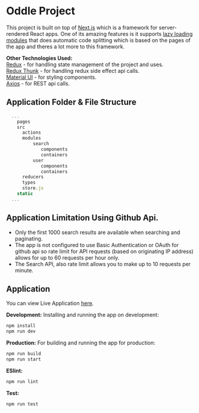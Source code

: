 # Oddle Project
This project is built on top of [Next.js](https://github.com/zeit/next.js) which is a framework for server-rendered React apps. One of its amazing features is it supports [lazy loading modules](https://nextjs.org/learn/excel/lazy-loading-modules) that does automatic code splitting which is based on the pages of the app and theres a lot more to this framework. 

**Other Technologies Used:**  
[Redux](https://redux.js.org/) - for handling state management of the project and uses.  
[Redux Thunk](https://github.com/reduxjs/redux-thunk) - for handling redux side effect api calls.  
[Material UI](https://material-ui.com/) - for styling components.  
[Axios](https://github.com/axios/axios) - for REST api calls.  


## Application Folder & File Structure  

  ```js
    ...
      pages
      src
        actions
        modules
            search
               components
               containers
            user
               components
               containers
        reducers
        types
        store.js
      static
    ...
  ```
 
## Application Limitation Using Github Api.  
- Only the first 1000 search results are available when searching and paginating.  
- The app is not configured to use Basic Authentication or OAuth for github api so rate limit for API requests (based on originating IP address) allows for up to 60 requests per hour only.  
- The Search API, also rate limit allows you to make up to 10 requests per minute.  

## Application

You can view Live Application [here](http://ec2-18-223-119-153.us-east-2.compute.amazonaws.com).

**Development:** Installing and running the app on development:
```sh
npm install
npm run dev
```

**Production:** For building and running the app for production:

```sh
npm run build
npm run start
```

**ESlint:** 

```sh
npm run lint
```

**Test:** 

```sh
npm run test
```



